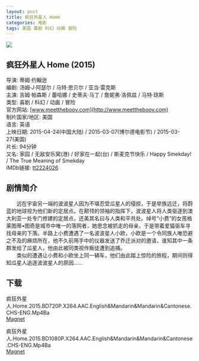 ```yaml
---
layout: post
title: 疯狂外星人 Home
categories: 电影
tags: 美国 喜剧 科幻 动画 冒险
---
```


[![](http://i12.tietuku.cn/b7e30993a7f4b12at.jpg)](http://i12.tietuku.cn/b7e30993a7f4b12a.jpg)

## 疯狂外星人 Home (2015)
导演: 蒂姆·约翰逊  
编剧: 汤姆·J·阿瑟尔 / 马特·恩贝尔 / 亚当·雷克斯  
主演: 吉姆·帕森斯 / 蕾哈娜 / 史蒂夫·马丁 / 詹妮弗·洛佩兹 / 马特·琼斯  
类型: 喜剧 / 科幻 / 动画 / 冒险  
官方网站: [www.meettheboov.com](http://www.meettheboov.com)  
制片国家/地区: 美国  
语言: 英语  
上映日期: 2015-04-24(中国大陆) / 2015-03-07(博尔德电影节) / 2015-03-27(美国)  
片长: 94分钟  
又名: 家园 / 无敌安乐窝(港) / 好家在一起(台) / 斯麦克节快乐 / Happy Smekday! / The True Meaning of Smekday  
IMDb链接: [tt2224026](http://www.imdb.com/title/tt2224026)

## 剧情简介
　　远在宇宙另一端的波波星人因为不堪忍受瓜星人的侵掠，于是举族远迁，将蔚蓝的地球视为他们新的定居点。在颟顸的领袖的指挥下，波波星人将人类驱逐到澳大利亚一处专门修建的定居点，还美其名曰与人类和平共处。绰号“小费”的女孩格莱图蒂•图奇是城市中唯一的落网者，她思念被抓走的母亲，于是带着爱猫驱车寻找母亲的下落。半路上小费遭遇了一名波波星人小欧，小欧是一个令同族人唯恐避之不及的麻烦所在，他不久前用手中的仪器发送了乔迁派对的邀请，谁知其中一条群发给了瓜星人，他由此被同类视作叛徒遭到追捕。  
　　类似的遭遇让小费和小欧坐上同一辆车，他们由此踏上惊险的旅程，期间则得知瓜星人追逐波波星人的原因……

## 下载
疯狂外星人.Home.2015.BD720P.X264.AAC.English&Mandarin&Mandarin&Cantonese.CHS-ENG.Mp4Ba  
[Magnet](magnet:?xt=urn:btih:88359d85517b12e6df5d990282d31ec9559c1d85&tr=http://bt.mp4ba.com:2710/announce)

疯狂外星人.Home.2015.BD1080P.X264.AAC.English&Mandarin&Mandarin&Cantonese.CHS-ENG.Mp4Ba  
[Magnet](magnet:?xt=urn:btih:34b884f5eb8a01d9f047ccff17b4c953ab91ecf0&tr=http://bt.mp4ba.com:2710/announce)
